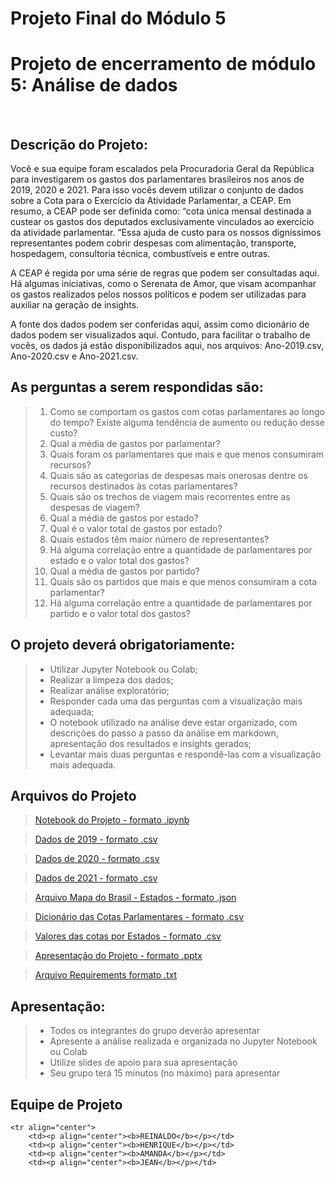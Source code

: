 # Projeto Final do Módulo 5 

 
<h1>Projeto de encerramento de módulo 5: Análise de dados</h1>
<br>
<h2>Descrição do Projeto:</h2>

<p>Você e sua equipe foram escalados pela Procuradoria Geral da República
para investigarem os gastos dos parlamentares brasileiros nos anos de
2019, 2020 e 2021. Para isso vocês devem utilizar o conjunto de dados
sobre a Cota para o Exercício da Atividade Parlamentar, a CEAP. Em
resumo, a CEAP pode ser definida como: “cota única mensal destinada a
custear os gastos dos deputados exclusivamente vinculados ao exercício
da atividade parlamentar. ”Essa ajuda de custo para os nossos
digníssimos representantes podem cobrir despesas com alimentação,
transporte, hospedagem, consultoria técnica, combustíveis e entre outras.</p>

<p>A CEAP é regida por uma série de regras que podem ser consultadas aqui.
Há algumas iniciativas, como o Serenata de Amor, que visam acompanhar
os gastos realizados pelos nossos políticos e podem ser utilizadas para
auxiliar na geração de insights.</p>
<p>A fonte dos dados podem ser conferidas aqui, assim como dicionário de
dados podem ser visualizados aqui. Contudo, para facilitar o trabalho de
vocês, os dados já estão disponibilizados aqui, nos arquivos: Ano-2019.csv, Ano-2020.csv e Ano-2021.csv.</p> 

<h2>As perguntas a serem respondidas são:</h2>

>1. Como se comportam os gastos com cotas parlamentares ao longo
do tempo? Existe alguma tendência de aumento ou redução desse
custo?
>2. Qual a média de gastos por parlamentar?
>3. Quais foram os parlamentares que mais e que menos consumiram
recursos?
>4. Quais são as categorias de despesas mais onerosas dentre os
recursos destinados às cotas parlamentares?
>5. Quais são os trechos de viagem mais recorrentes entre as despesas
de viagem?
>6. Qual a média de gastos por estado?
>7. Qual é o valor total de gastos por estado?
>8. Quais estados têm maior número de representantes?
>9. Há alguma correlação entre a quantidade de parlamentares por
estado e o valor total dos gastos?
>10. Qual a média de gastos por partido?
>11. Quais são os partidos que mais e que menos consumiram a
cota parlamentar?
>12. Há alguma correlação entre a quantidade de parlamentares
por partido e o valor total dos gastos?

<h2>O projeto deverá obrigatoriamente:</h2>

>* Utilizar Jupyter Notebook ou Colab;
>* Realizar a limpeza dos dados;
>* Realizar análise exploratório;
>* Responder cada uma das perguntas com a visualização mais adequada;
>* O notebook utilizado na análise deve estar organizado, com descrições
do passo a passo da análise em markdown, apresentação dos resultados e
insights gerados;
>* Levantar mais duas perguntas e respondê-las com a visualização mais
adequada.

<h2>Arquivos do Projeto</h2>

><a href="https://github.com/LeGuigs/ProjetoFinal_Modulo5/blob/main/projeto-mod-5-resilia%20versao%2020%20-%20red.ipynb" target="_blank">Notebook do Projeto - formato .ipynb</a>

><a href="https://github.com/LeGuigs/ProjetoFinal_Modulo5/blob/main/Ano-2019.csv" target="_blank">Dados de 2019 - formato .csv</a>

><a href="https://github.com/LeGuigs/ProjetoFinal_Modulo5/blob/main/Ano-2020.csv" target="_blank">Dados de 2020 - formato .csv</a>

><a href="https://github.com/LeGuigs/ProjetoFinal_Modulo5/blob/main/Ano-2021.csv" target="_blank">Dados de 2021 - formato .csv</a>

><a href="https://github.com/LeGuigs/ProjetoFinal_Modulo5/blob/main/brasil_estados.json" target="_blank">Arquivo Mapa do Brasil - Estados - formato .json</a>

><a href="https://github.com/LeGuigs/ProjetoFinal_Modulo5/blob/main/dicio_cotaP.csv" target="_blank">Dicionário das Cotas Parlamentares - formato .csv</a>

><a href="https://github.com/LeGuigs/ProjetoFinal_Modulo5/blob/main/dicio_cotaP.csv" target="_blank">Valores das cotas por Estados - formato .csv</a>

><a href="https://github.com/LeGuigs/ProjetoFinal_Modulo5/blob/main/Apresenta%C3%A7%C3%A3o%20de%20Projeto%20M5.pptx" target="_blank">Apresentação do Projeto - formato .pptx</a>

><a href="https://github.com/LeGuigs/ProjetoFinal_Modulo5/blob/main/requirements.txt" target="_blank">Arquivo Requirements formato .txt</a>
  
<h2>Apresentação:</h2>

>* Todos os integrantes do grupo deverão apresentar
>* Apresente a análise realizada e organizada no Jupyter Notebook ou
Colab
>* Utilize slides de apoio para sua apresentação 
>* Seu grupo terá 15 minutos (no máximo) para apresentar

<h2>Equipe de Projeto</h2>

    <tr align="center">
        <td><p align="center"><b>REINALDO</b></p></td>
        <td><p align="center"><b>HENRIQUE</b></p></td>
        <td><p align="center"><b>AMANDA</b></p></td>
        <td><p align="center"><b>JEAN</b></p></td>        
</table>
    
   
